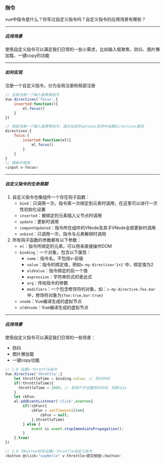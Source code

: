 ### 指令

vue中指令是什么？你写过自定义指令吗？自定义指令的应用场景有哪些？

---

##### 应用场景

使用自定义指令可以满足我们日常的一些小需求，比如输入框聚焦、防抖、图片懒加载、一键copy的功能

---

##### 如何实现

注册一个自定义指令，分为全局注册和局部注册

```javascript
// 全局注册一个输入框聚焦指令
Vue.directives('focus',{
    inserted:function(){
        el.focus()
    }
})

// 局部注册一个输入框聚焦指令，通过在组件options选项中设置directives属性
directives:{
    focus:{
        inserted:function(el){
            el.focus()
        }
    }
}
// 模板中使用
<input v-focus>  
```

---

##### 自定义指令的生命周期

1. 自定义指令也像组件一个存在钩子函数：
   + `bind`：只调用一次，指令第一次绑定到元素时调用，在这里可以进行一次性初始化设置
   + `inserted`：被绑定的元素插入父节点时调用
   + `update`：更新时调用
   + `compontUpdated`：指令所在组件的VNode及其子VNode全部更新时调用
   + `unbind`：只调用一次，指令与元素解绑时调用
2. 所有钩子函数的参数都有以下参数：
   + `el`：指令所绑定的元素，可以用来直接操作DOM
   + `binding`：一个对象，包含以下属性：
     + `name`：指令名，不包括v-前缀
     + `value`：指令的绑定值，例如`v-my-directive='1+1'`中，绑定值为2
     + `oldValue`：指令绑定的前一个值
     + `expression`：字符串形式的表达式
     + `arg`：传给指令的参数
     + `modifiers`：一个包含修饰符的对象，如：`v-my-directive.foo.bar`中，修饰符对象为`{foo:true,bar:true}`
   + `vnode`：Vue编译生成的虚拟节点
   + `oldVnode`：Vue编译生成的虚拟节点

---

##### 应用场景

使用自定义指令可以满足我们日常的一些场景：

+ 防抖
+ 图片懒加载
+ 一键copy功能

```javascript
// 1.0 设置v-throttle指令
Vue.directive('throttle',{
    let throttleTime = binding.value; // 防抖时间
    if(!throttleTime){
      throttleTime = 2000; // 若用户不设置防抖时间，则默认2s
    }
    let cbFun;
    el.addEventListener('click',event=>{
        if(!cbFun){
            cbFun = setTimeout(()=>{
                cbFun = null;
            },throttleTime)
        } else {
            event && event.stopImmediatePropagation();
        }
    },true)
})

// 2.0 为button标签设置v-throttle自定义指令
<button @click="sayHello" v-throttle>提交按钮</button>
```

